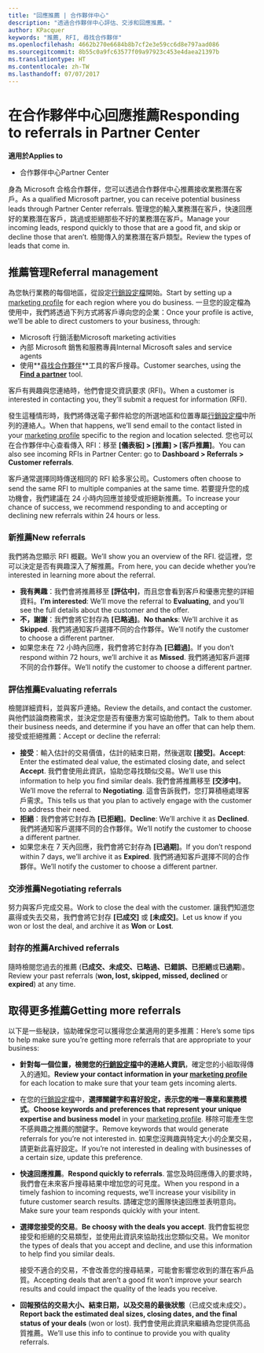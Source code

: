 ```yaml
---
title: "回應推薦 | 合作夥伴中心"
description: "透過合作夥伴中心評估、交涉和回應推薦。"
author: KPacquer
keywords: "推薦, RFI, 尋找合作夥伴"
ms.openlocfilehash: 4662b270e6684b8b7cf2e3e59cc6d8e797aad086
ms.sourcegitcommit: 8b55c0a9fc63577f09a97923c453e4daea21397b
ms.translationtype: HT
ms.contentlocale: zh-TW
ms.lasthandoff: 07/07/2017
---
```

# <a name="responding-to-referrals-in-partner-center"></a><span data-ttu-id="c1b87-104">在合作夥伴中心回應推薦</span><span class="sxs-lookup"><span data-stu-id="c1b87-104">Responding to referrals in Partner Center</span></span>

**<span data-ttu-id="c1b87-105">適用於</span><span class="sxs-lookup"><span data-stu-id="c1b87-105">Applies to</span></span>**

-  <span data-ttu-id="c1b87-106">合作夥伴中心</span><span class="sxs-lookup"><span data-stu-id="c1b87-106">Partner Center</span></span>

<span data-ttu-id="c1b87-107">身為 Microsoft 合格合作夥伴，您可以透過合作夥伴中心推薦接收業務潛在客戶。</span><span class="sxs-lookup"><span data-stu-id="c1b87-107">As a qualified Microsoft partner, you can receive potential business leads through Partner Center referrals.</span></span> <span data-ttu-id="c1b87-108">管理您的輸入業務潛在客戶，快速回應好的業務潛在客戶，跳過或拒絕那些不好的業務潛在客戶。</span><span class="sxs-lookup"><span data-stu-id="c1b87-108">Manage your incoming leads, respond quickly to those that are a good fit, and skip or decline those that aren’t.</span></span> <span data-ttu-id="c1b87-109">檢閱傳入的業務潛在客戶類型。</span><span class="sxs-lookup"><span data-stu-id="c1b87-109">Review the types of leads that come in.</span></span> 

## <a name="referral-management"></a><span data-ttu-id="c1b87-110">推薦管理</span><span class="sxs-lookup"><span data-stu-id="c1b87-110">Referral management</span></span>

<span data-ttu-id="c1b87-111">為您執行業務的每個地區，從設定[行銷設定檔](create-a-marketing-profile.md)開始。</span><span class="sxs-lookup"><span data-stu-id="c1b87-111">Start by setting up a [marketing profile](create-a-marketing-profile.md) for each region where you do business.</span></span> <span data-ttu-id="c1b87-112">一旦您的設定檔為使用中，我們將透過下列方式將客戶導向您的企業：</span><span class="sxs-lookup"><span data-stu-id="c1b87-112">Once your profile is active, we’ll be able to direct customers to your business, through:</span></span>

*  <span data-ttu-id="c1b87-113">Microsoft 行銷活動</span><span class="sxs-lookup"><span data-stu-id="c1b87-113">Microsoft marketing activities</span></span>
*  <span data-ttu-id="c1b87-114">內部 Microsoft 銷售和服務專員</span><span class="sxs-lookup"><span data-stu-id="c1b87-114">Internal Microsoft sales and service agents</span></span>
*  <span data-ttu-id="c1b87-115">使用**[尋找合作夥伴](https://partnercenter.microsoft.com/pcv/search)**工具的客戶搜尋。</span><span class="sxs-lookup"><span data-stu-id="c1b87-115">Customer searches, using the **[Find a partner](https://partnercenter.microsoft.com/pcv/search)** tool.</span></span>

<span data-ttu-id="c1b87-116">客戶有興趣與您連絡時，他們會提交資訊要求 (RFI)。</span><span class="sxs-lookup"><span data-stu-id="c1b87-116">When a customer is interested in contacting you, they’ll submit a request for information (RFI).</span></span> 

<span data-ttu-id="c1b87-117">發生這種情形時，我們將傳送電子郵件給您的所選地區和位置專屬[行銷設定檔](create-a-marketing-profile.md)中所列的連絡人。</span><span class="sxs-lookup"><span data-stu-id="c1b87-117">When that happens, we’ll send email to the contact listed in your [marketing profile](create-a-marketing-profile.md) specific to the region and location selected.</span></span> <span data-ttu-id="c1b87-118">您也可以在合作夥伴中心查看傳入 RFI：移至 **\[儀表板\] > \[推薦\] > \[客戶推薦\]**。</span><span class="sxs-lookup"><span data-stu-id="c1b87-118">You can also see incoming RFIs in Partner Center: go to **Dashboard > Referrals > Customer referrals**.</span></span>

<span data-ttu-id="c1b87-119">客戶通常選擇同時傳送相同的 RFI 給多家公司。</span><span class="sxs-lookup"><span data-stu-id="c1b87-119">Customers often choose to send the same RFI to multiple companies at the same time.</span></span> <span data-ttu-id="c1b87-120">若要提升您的成功機會，我們建議在 24 小時内回應並接受或拒絕新推薦。</span><span class="sxs-lookup"><span data-stu-id="c1b87-120">To increase your chance of success, we recommend responding to and accepting or declining new referrals within 24 hours or less.</span></span>

### <a name="new-referrals"></a><span data-ttu-id="c1b87-121">新推薦</span><span class="sxs-lookup"><span data-stu-id="c1b87-121">New referrals</span></span>

<span data-ttu-id="c1b87-122">我們將為您顯示 RFI 概觀。</span><span class="sxs-lookup"><span data-stu-id="c1b87-122">We’ll show you an overview of the RFI.</span></span> <span data-ttu-id="c1b87-123">從這裡，您可以決定是否有興趣深入了解推薦。</span><span class="sxs-lookup"><span data-stu-id="c1b87-123">From here, you can decide whether you’re interested in learning more about the referral.</span></span> 

*  <span data-ttu-id="c1b87-124">**我有興趣**：我們會將推薦移至 **\[評估中\]**，而且您會看到客戶和優惠完整的詳細資料。</span><span class="sxs-lookup"><span data-stu-id="c1b87-124">**I’m interested**: We’ll move the referral to **Evaluating**, and you’ll see the full details about the customer and the offer.</span></span> 
*  <span data-ttu-id="c1b87-125">**不，謝謝**：我們會將它封存為 **\[已略過\]**。</span><span class="sxs-lookup"><span data-stu-id="c1b87-125">**No thanks**: We’ll archive it as **Skipped**.</span></span> <span data-ttu-id="c1b87-126">我們將通知客戶選擇不同的合作夥伴。</span><span class="sxs-lookup"><span data-stu-id="c1b87-126">We’ll notify the customer to choose a different partner.</span></span>
*  <span data-ttu-id="c1b87-127">如果您未在 72 小時內回應，我們會將它封存為 **\[已錯過\]**。</span><span class="sxs-lookup"><span data-stu-id="c1b87-127">If you don’t respond within 72 hours, we’ll archive it as **Missed**.</span></span> <span data-ttu-id="c1b87-128">我們將通知客戶選擇不同的合作夥伴。</span><span class="sxs-lookup"><span data-stu-id="c1b87-128">We’ll notify the customer to choose a different partner.</span></span>

### <a name="evaluating-referrals"></a><span data-ttu-id="c1b87-129">評估推薦</span><span class="sxs-lookup"><span data-stu-id="c1b87-129">Evaluating referrals</span></span>

<span data-ttu-id="c1b87-130">檢閱詳細資料，並與客戶連絡。</span><span class="sxs-lookup"><span data-stu-id="c1b87-130">Review the details, and contact the customer.</span></span> <span data-ttu-id="c1b87-131">與他們談論商務需求，並決定您是否有優惠方案可協助他們。</span><span class="sxs-lookup"><span data-stu-id="c1b87-131">Talk to them about their business needs, and determine if you have an offer that can help them.</span></span> <span data-ttu-id="c1b87-132">接受或拒絕推薦：</span><span class="sxs-lookup"><span data-stu-id="c1b87-132">Accept or decline the referral:</span></span> 

*  <span data-ttu-id="c1b87-133">**接受**：輸入估計的交易價值，估計的結束日期，然後選取 **\[接受\]**。</span><span class="sxs-lookup"><span data-stu-id="c1b87-133">**Accept**: Enter the estimated deal value, the estimated closing date, and select **Accept**.</span></span> <span data-ttu-id="c1b87-134">我們會使用此資訊，協助您尋找類似交易。</span><span class="sxs-lookup"><span data-stu-id="c1b87-134">We’ll use this information to help you find similar deals.</span></span> <span data-ttu-id="c1b87-135">我們會將推薦移至 **\[交涉中\]**。</span><span class="sxs-lookup"><span data-stu-id="c1b87-135">We’ll move the referral to **Negotiating**.</span></span> <span data-ttu-id="c1b87-136">這會告訴我們，您打算積極處理客戶需求。</span><span class="sxs-lookup"><span data-stu-id="c1b87-136">This tells us that you plan to actively engage with the customer to address their need.</span></span>
*  <span data-ttu-id="c1b87-137">**拒絕**：我們會將它封存為 **\[已拒絕\]**。</span><span class="sxs-lookup"><span data-stu-id="c1b87-137">**Decline**: We’ll archive it as **Declined**.</span></span> <span data-ttu-id="c1b87-138">我們將通知客戶選擇不同的合作夥伴。</span><span class="sxs-lookup"><span data-stu-id="c1b87-138">We’ll notify the customer to choose a different partner.</span></span>
*  <span data-ttu-id="c1b87-139">如果您未在 7 天內回應，我們會將它封存為 **\[已過期\]**。</span><span class="sxs-lookup"><span data-stu-id="c1b87-139">If you don’t respond within 7 days, we’ll archive it as **Expired**.</span></span> <span data-ttu-id="c1b87-140">我們將通知客戶選擇不同的合作夥伴。</span><span class="sxs-lookup"><span data-stu-id="c1b87-140">We’ll notify the customer to choose a different partner.</span></span>

### <a name="negotiating-referrals"></a><span data-ttu-id="c1b87-141">交涉推薦</span><span class="sxs-lookup"><span data-stu-id="c1b87-141">Negotiating referrals</span></span>

<span data-ttu-id="c1b87-142">努力與客戶完成交易。</span><span class="sxs-lookup"><span data-stu-id="c1b87-142">Work to close the deal with the customer.</span></span> <span data-ttu-id="c1b87-143">讓我們知道您贏得或失去交易，我們會將它封存 **\[已成交\]** 或 **\[未成交\]**。</span><span class="sxs-lookup"><span data-stu-id="c1b87-143">Let us know if you won or lost the deal, and archive it as **Won** or **Lost**.</span></span> 

### <a name="archived-referrals"></a><span data-ttu-id="c1b87-144">封存的推薦</span><span class="sxs-lookup"><span data-stu-id="c1b87-144">Archived referrals</span></span>

<span data-ttu-id="c1b87-145">隨時檢閱您過去的推薦 (**已成交、未成交、已略過、已錯誤、已拒絕**或**已過期**)。</span><span class="sxs-lookup"><span data-stu-id="c1b87-145">Review your past referrals (**won, lost, skipped, missed, declined** or **expired**) at any time.</span></span> 

## <a name="getting-more-referrals"></a><span data-ttu-id="c1b87-146">取得更多推薦</span><span class="sxs-lookup"><span data-stu-id="c1b87-146">Getting more referrals</span></span>

<span data-ttu-id="c1b87-147">以下是一些秘訣，協助確保您可以獲得您企業適用的更多推薦：</span><span class="sxs-lookup"><span data-stu-id="c1b87-147">Here’s some tips to help make sure you’re getting more referrals that are appropriate to your business:</span></span>

*  <span data-ttu-id="c1b87-148">**針對每一個位置，檢閱您的[行銷設定檔](create-a-marketing-profile.md)中的連絡人資訊**，確定您的小組取得傳入的通知。</span><span class="sxs-lookup"><span data-stu-id="c1b87-148">**Review your contact information in your [marketing profile](create-a-marketing-profile.md)** for each location to make sure that your team gets incoming alerts.</span></span>

*  <span data-ttu-id="c1b87-149">在您的[行銷設定檔](create-a-marketing-profile.md)中，**選擇關鍵字和喜好設定，表示您的唯一專業和業務模式**。</span><span class="sxs-lookup"><span data-stu-id="c1b87-149">**Choose keywords and preferences that represent your unique expertise and business model** in your [marketing profile](create-a-marketing-profile.md).</span></span> <span data-ttu-id="c1b87-150">移除可能產生您不感興趣之推薦的關鍵字。</span><span class="sxs-lookup"><span data-stu-id="c1b87-150">Remove keywords that would generate referrals for you’re not interested in.</span></span> <span data-ttu-id="c1b87-151">如果您沒興趣與特定大小的企業交易，請更新此喜好設定。</span><span class="sxs-lookup"><span data-stu-id="c1b87-151">If you’re not interested in dealing with businesses of a certain size, update this preference.</span></span>

*  <span data-ttu-id="c1b87-152">**快速回應推薦**。</span><span class="sxs-lookup"><span data-stu-id="c1b87-152">**Respond quickly to referrals**.</span></span> <span data-ttu-id="c1b87-153">當您及時回應傳入的要求時，我們會在未來客戶搜尋結果中增加您的可見度。</span><span class="sxs-lookup"><span data-stu-id="c1b87-153">When you respond in a timely fashion to incoming requests, we’ll increase your visibility in future customer search results.</span></span> <span data-ttu-id="c1b87-154">請確定您的團隊快速回應並表明意向。</span><span class="sxs-lookup"><span data-stu-id="c1b87-154">Make sure your team responds quickly with your intent.</span></span>

*  <span data-ttu-id="c1b87-155">**選擇您接受的交易**。</span><span class="sxs-lookup"><span data-stu-id="c1b87-155">**Be choosy with the deals you accept**.</span></span> <span data-ttu-id="c1b87-156">我們會監視您接受和拒絕的交易類型，並使用此資訊來協助找出您類似交易。</span><span class="sxs-lookup"><span data-stu-id="c1b87-156">We monitor the types of deals that you accept and decline, and use this information to help find you similar deals.</span></span> 

   <span data-ttu-id="c1b87-157">接受不適合的交易，不會改善您的搜尋結果，可能會影響您收到的潛在客戶品質。</span><span class="sxs-lookup"><span data-stu-id="c1b87-157">Accepting deals that aren’t a good fit won’t improve your search results and could impact the quality of the leads you receive.</span></span>

*  <span data-ttu-id="c1b87-158">**回報預估的交易大小、結束日期，以及交易的最後狀態**（已成交或未成交）。</span><span class="sxs-lookup"><span data-stu-id="c1b87-158">**Report back the estimated deal sizes, closing dates, and the final status of your deals** (won or lost).</span></span> <span data-ttu-id="c1b87-159">我們會使用此資訊來繼續為您提供高品質推薦。</span><span class="sxs-lookup"><span data-stu-id="c1b87-159">We’ll use this info to continue to provide you with quality referrals.</span></span>

